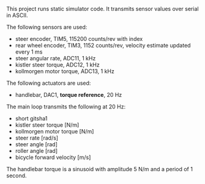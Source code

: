 This project runs static simulator code. It transmits sensor values over serial
in ASCII.

The following sensors are used:
 - steer encoder, TIM5, 115200 counts/rev with index
 - rear wheel encoder, TIM3, 1152 counts/rev, velocity estimate updated every 1 ms
 - steer angular rate, ADC11, 1 kHz
 - kistler steer torque, ADC12, 1 kHz
 - kollmorgen motor torque, ADC13, 1 kHz

The following actuators are used:
 - handlebar, DAC1, __torque reference__, 20 Hz

The main loop transmits the following at 20 Hz:
 - short gitsha1
 - kistler steer torque [N/m]
 - kollmorgen motor torque [N/m]
 - steer rate [rad/s]
 - steer angle [rad]
 - roller angle [rad]
 - bicycle forward velocity [m/s]

The handlebar torque is a sinusoid with amplitude 5 N/m and a period of 1
second.
